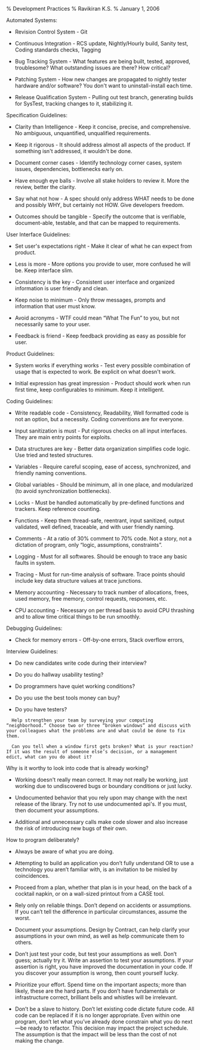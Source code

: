 % Development Practices
% Ravikiran K.S.
% January 1, 2006


Automated Systems:

  - Revision Control System - Git

  - Continuous Integration - RCS update, Nightly/Hourly build, Sanity
    test, Coding standards checks, Tagging

  - Bug Tracking System - What features are being built, tested,
    approved, troublesome? What outstanding issues are there? How
    critical?

  - Patching System - How new changes are propagated to nightly tester
    hardware and/or software? You don't want to uninstall-install each
    time.

  - Release Qualification System - Pulling out test branch, generating
    builds for SysTest, tracking changes to it, stabilizing it.

Specification Guidelines:

  - Clarity than Intelligence - Keep it concise, precise, and
    comprehensive. No ambiguous, unquantified, unqualified requirements.

  - Keep it rigorous - It should address almost all aspects of the
    product. If something isn't addressed, it wouldn't be done.

  - Document corner cases - Identify technology corner cases, system
    issues, dependencies, bottlenecks early on.

  - Have enough eye balls - Involve all stake holders to review it. More
    the review, better the clarity.

  - Say what not how - A spec should only address WHAT needs to be done
    and possibly WHY, but certainly not HOW. Give developers freedom.

  - Outcomes should be tangible - Specify the outcome that is
    verifiable, document-able, testable, and that can be mapped to
    requirements.

User Interface Guidelines:

  - Set user's expectations right - Make it clear of what he can expect
    from product.

  - Less is more - More options you provide to user, more confused he
    will be. Keep interface slim.

  - Consistency is the key - Consistent user interface and organized
    information is user friendly and clean.

  - Keep noise to minimum - Only throw messages, prompts and information
    that user must know.

  - Avoid acronyms - WTF could mean “What The Fun” to you, but not
    necessarily same to your user.

  - Feedback is friend - Keep feedback providing as easy as possible for
    user.

Product Guidelines:

  - System works if everything works - Test every possible combination
    of usage that is expected to work. Be explicit on what doesn't work.

  - Initial expression has great impression - Product should work when
    run first time, keep configurables to minimum. Keep it intelligent.

Coding Guidelines:

  - Write readable code - Consistency, Readability, Well formatted code
    is not an option, but a necessity. Coding conventions are for
    everyone.

  - Input sanitization is must - Put rigorous checks on all input
    interfaces. They are main entry points for exploits.

  - Data structures are key - Better data organization simplifies code
    logic. Use tried and tested structures.

  - Variables - Require careful scoping, ease of access, synchronized,
    and friendly naming conventions.

  - Global variables - Should be minimum, all in one place, and
    modularized (to avoid synchronization bottlenecks).

  - Locks - Must be handled automatically by pre-defined functions and
    trackers. Keep reference counting.

  - Functions - Keep them thread-safe, reentrant, input sanitized,
    output validated, well defined, traceable, and with user friendly
    naming.

  - Comments - At a ratio of 30% comment to 70% code. Not a story, not a
    dictation of program, only “logic, assumptions, constraints”.

  - Logging - Must for all softwares. Should be enough to trace any
    basic faults in system.

  - Tracing - Must for run-time analysis of software. Trace points
    should include key data structure values at trace junctions.

  - Memory accounting - Necessary to track number of allocations, frees,
    used memory, free memory, control requests, responses, etc.

  - CPU accounting - Necessary on per thread basis to avoid CPU
    thrashing and to allow time critical things to be run smoothly.

Debugging Guidelines:

  - Check for memory errors - Off-by-one errors, Stack overflow errors,

Interview Guidelines:

  - Do new candidates write code during their interview?

  - Do you do hallway usability testing?

  - Do programmers have quiet working conditions?

  - Do you use the best tools money can buy?

  - Do you have
testers?

<!-- end list -->

``` code
  Help strengthen your team by surveying your computing “neighborhood.” Choose two or three “broken windows” and discuss with your colleagues what the problems are and what could be done to fix them.
```

``` code
  Can you tell when a window first gets broken? What is your reaction? If it was the result of someone else’s decision, or a management edict, what can you do about it?
```

Why is it worthy to look into code that is already working?

  - Working doesn't really mean correct. It may not really be working,
    just working due to undiscovered bugs or boundary conditions or just
    lucky.

  - Undocumented behavior that you rely upon may change with the next
    release of the library. Try not to use undocumented api's. If you
    must, then document your assumptions.

  - Additional and unnecessary calls make code slower and also increase
    the risk of introducing new bugs of their own.

How to program deliberately?

  - Always be aware of what you are doing.

  - Attempting to build an application you don’t fully understand OR to
    use a technology you aren’t familiar with, is an invitation to be
    misled by coincidences.

  - Proceed from a plan, whether that plan is in your head, on the back
    of a cocktail napkin, or on a wall-sized printout from a CASE tool.

  - Rely only on reliable things. Don’t depend on accidents or
    assumptions. If you can’t tell the difference in particular
    circumstances, assume the worst.

  - Document your assumptions. Design by Contract, can help clarify your
    assumptions in your own mind, as well as help communicate them to
    others.

  - Don’t just test your code, but test your assumptions as well. Don’t
    guess; actually try it. Write an assertion to test your assumptions.
    If your assertion is right, you have improved the documentation in
    your code. If you discover your assumption is wrong, then count
    yourself lucky.

  - Prioritize your effort. Spend time on the important aspects; more
    than likely, these are the hard parts. If you don’t have
    fundamentals or infrastructure correct, brilliant bells and whistles
    will be irrelevant.

  - Don’t be a slave to history. Don’t let existing code dictate future
    code. All code can be replaced if it is no longer appropriate. Even
    within one program, don’t let what you’ve already done constrain
    what you do next—be ready to refactor. This decision may impact the
    project schedule. The assumption is that the impact will be less
    than the cost of not making the change.


